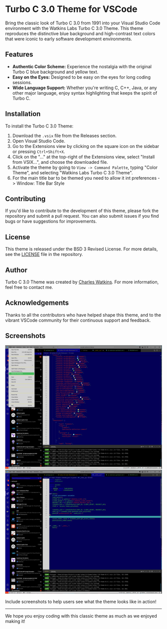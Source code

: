 # Turbo C 3.0 Theme for VSCode

Bring the classic look of Turbo C 3.0 from 1991 into your Visual Studio Code environment with the Watkins Labs Turbo C 3.0 Theme. This theme reproduces the distinctive blue background and high-contrast text colors that were iconic to early software development environments.

## Features

- **Authentic Color Scheme:** Experience the nostalgia with the original Turbo C blue background and yellow text.
- **Easy on the Eyes:** Designed to be easy on the eyes for long coding sessions.
- **Wide Language Support:** Whether you're writing C, C++, Java, or any other major language, enjoy syntax highlighting that keeps the spirit of Turbo C.

## Installation

To install the Turbo C 3.0 Theme:

1. Download the `.vsix` file from the Releases section.
2. Open Visual Studio Code.
3. Go to the Extensions view by clicking on the square icon on the sidebar or pressing `Ctrl+Shift+X`.
4. Click on the "..." at the top-right of the Extensions view, select "Install from VSIX...", and choose the downloaded file.
5. Activate the theme by going to `View -> Command Palette`, typing "Color Theme", and selecting "Watkins Labs Turbo C 3.0 Theme".
6. For the main title bar to be themed you need to allow it int preferences -> Window: Title Bar Style

## Contributing

If you'd like to contribute to the development of this theme, please fork the repository and submit a pull request. You can also submit issues if you find bugs or have suggestions for improvements.

## License

This theme is released under the BSD 3 Revised License. For more details, see the [LICENSE](LICENSE) file in the repository.

## Author

Turbo C 3.0 Theme was created by [Charles Watkins](https://watkinslabs.com). For more information, feel free to contact me.

## Acknowledgements

Thanks to all the contributors who have helped shape this theme, and to the vibrant VSCode community for their continuous support and feedback.



## Screenshots

![Screenshot 1](assets/screenshot1.png)
![Screenshot 2](assets/screenshot2.png)

Include screenshots to help users see what the theme looks like in action!

---

We hope you enjoy coding with this classic theme as much as we enjoyed making it!
